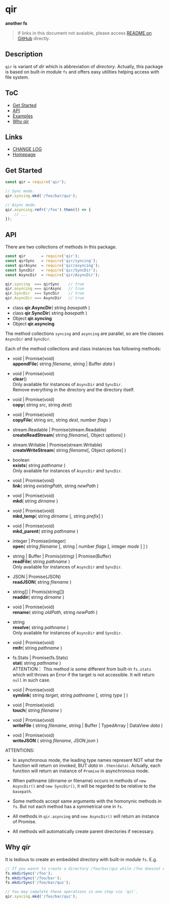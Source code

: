 #	qir
__another fs__

>	If links in this document not avaiable, please access [README on GitHub](./README.md) directly.

##  Description

`qir` is variant of *dir* which is abbreviation of *directory*. Actually, this package is based on built-in module `fs` and offers easy utilities helping access with file system.

##	ToC

*	[Get Started](#get-started)
*	[API](#api)
* 	[Examples](#examples)
*	[Why qir](#why-qir)

##	Links

*	[CHANGE LOG](./CHANGELOG.md)
*	[Homepage](https://github.com/YounGoat/nodejs.qir)

##	Get Started

```javascript
const qir = require('qir');

// Sync mode.
qir.syncing.mkd('/foo/bar/quz');

// Async mode.
qir.asyncing.rmfr('/foo').then(() => {
    // ...
});
```

##	API

There are two collections of methods in this package. 

```javascript
const qir       = require('qir');
const qirSync   = require('qir/syncing');
const qirAsync  = require('qir/asyncing');
const SyncDir   = require('qir/SyncDir');
const AsyncDir  = require('qir/AsyncDir');

qir.syncing  === qirSync    // true
qir.asyncing === qirAsync   // true
qir.SyncDir  === SyncDir    // true
qir.AsyncDir === AsyncDir   // true
```

*   class __qir.AsyncDir__( string *basepath* )
*   class __qir.SyncDir__( string *basepath* )
*   Object __qir.syncing__
*   Object __qir.asyncing__

The method collections `syncing` and `asyncing` are parallel, so are the classes `AsyncDir` and `SyncDir`.

Each of the method collections and class instances has following methods:  

*   void | Promise(void)   
    __appendFile__( string *filename*, string | Buffer *data* )

*   void | Promise(void)  
    __clear__()  
    Only available for instances of `AsyncDir` and `SyncDir`.  
    Remove everything in the directory and the directory itself.

*   void | Promise(void)  
    __copy__( string *src*, string *dest*)

*   void | Promise(void)   
    __copyFile__( string *src*, string *dest*, number *flags* )

*   stream.Readable | Promise(stream.Readable)  
    __createReadStream__( string *filename*[, Object *options*] )

*   stream.Writable | Promise(stream.Writable)  
    __createWriteStream__( string *filename*[, Object *options*] )

*   boolean  
    __exists__( string *pathname* )  
    Only available for instances of `AsyncDir` and `SyncDir`.

*   void | Promise(void)  
    __link__( string *existingPath*, string *newPath* )

*   void | Promise(void)  
    __mkd__( string *dirname* )

*   void | Promise(void)  
    __mkd_temp__( string *dirname* [, string *prefix*] )

*   void | Promise(void)  
    __mkd_parent__( string *pathname* )

*   integer | Promise(integer)  
    __open__( string *filename* [, string | number *flags* [, integer *mode* ] ] )

*   string | Buffer | Promis(string) | Promise(Buffer)  
    __readFile__( string *pathname* )  
    Only available for instances of `AsyncDir` and `SyncDir`.

*   JSON | Promise(JSON)  
    __readJSON__( string *filename* )

*   string[] | Promis(string[])  
    __readdir__( string *dirname* )  

*   void | Promise(void)  
    __rename__( string *oldPath*, string *newPath* )

*   string  
    __resolve__( string *pathname* )  
    Only available for instances of `AsyncDir` and `SyncDir`.

*   void | Promise(void)  
    __rmfr__( string *pathname* )

*   fs.Stats | Promise(fs.Stats)  
    __stat__( string *pathname* )  
    ATTENTION： This method is some different from built-in `fs.stats` which will throws an Error if the target is not accessible. It will return `null` in such case.

*   void | Promise(void)  
    __symlink__( string *target*, string *pathname* [, string *type* ] )

*   void | Promise(void)  
    __touch__( string *filename* )

*   void | Promise(void)  
    __writeFile__ ( string *filename*, string | Buffer | TypedArray | DataView *data* )

*   void | Promise(void)  
    __writeJSON__ ( string *filename*, JSON *json* )

ATTENTIONS:
*   In asynchronous mode, the leading type names represent NOT what the function will return on invoked, BUT *data* in `.then(data)`. Actually, each function will return an instance of `Promise` in asynchronous mode.

*   When pathname (dirname or filename) occurs in methods of `new AsyncDir()` and `new SyncDir()`, it will be regarded to be relative to the `basepath`.

*   Some methods accept same arguments with the homonynic methods in `fs`. But not each method has a symmetrical one in `fs`.

*   All methods in `qir.asyncing` and `new AsyncDir()` will return an instance of Promise.

*   All methods will automatically create parent directories if necessary.

##  Why *qir*

It is tedious to create an embedded directory with built-in module `fs`. E.g.

```javascript
// If you wannt to create a directory /foo/bar/quz while /foo doesnot exist:
fs.mkdirSync('/foo');
fs.mkdirSync('/foo/bar');
fs.mkdirSync('/foo/bar/quz');

// You may complete these operations in one step via `qir`.
qir.syncing.mkd('/foo/bar/quz');
```
